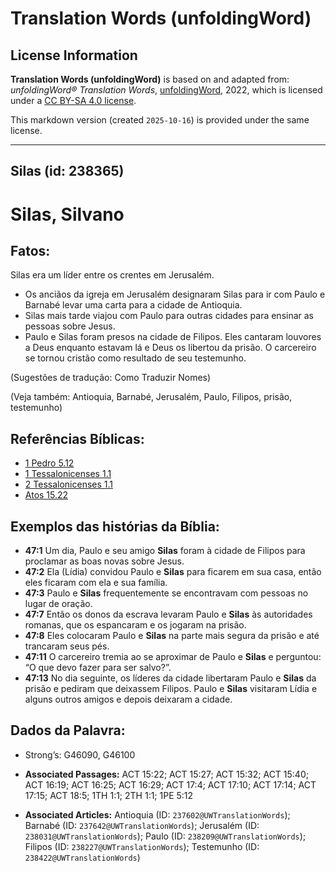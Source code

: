 # Translation Words (unfoldingWord)

## License Information

**Translation Words (unfoldingWord)** is based on and adapted from: _unfoldingWord® Translation Words_, [unfoldingWord](https://unfoldingword.org/utw), 2022, which is licensed under a [CC BY-SA 4.0 license](https://creativecommons.org/licenses/by-sa/4.0/legalcode.en).

This markdown version (created `2025-10-16`) is provided under the same license.



--------------------------------

## Silas (id: 238365)

Silas, Silvano
==============

Fatos:
------

Silas era um líder entre os crentes em Jerusalém.

* Os anciãos da igreja em Jerusalém designaram Silas para ir com Paulo e Barnabé levar uma carta para a cidade de Antioquia.
* Silas mais tarde viajou com Paulo para outras cidades para ensinar as pessoas sobre Jesus.
* Paulo e Silas foram presos na cidade de Filipos. Eles cantaram louvores a Deus enquanto estavam lá e Deus os libertou da prisão. O carcereiro se tornou cristão como resultado de seu testemunho.

(Sugestões de tradução: Como Traduzir Nomes)

(Veja também: Antioquia, Barnabé, Jerusalém, Paulo, Filipos, prisão, testemunho)

Referências Bíblicas:
---------------------

* [1 Pedro 5\.12](https://ref.ly/1Pet5:12)
* [1 Tessalonicenses 1\.1](https://ref.ly/1Thess1:1)
* [2 Tessalonicenses 1\.1](https://ref.ly/2Thess1:1)
* [Atos 15\.22](https://ref.ly/Acts15:22)

Exemplos das histórias da Bíblia:
---------------------------------

* **47:1** Um dia, Paulo e seu amigo **Silas** foram à cidade de Filipos para proclamar as boas novas sobre Jesus.
* **47:2** Ela (Lídia) convidou Paulo e **Silas** para ficarem em sua casa, então eles ficaram com ela e sua família.
* **47:3** Paulo e **Silas** frequentemente se encontravam com pessoas no lugar de oração.
* **47:7** Então os donos da escrava levaram Paulo e **Silas** às autoridades romanas, que os espancaram e os jogaram na prisão.
* **47:8** Eles colocaram Paulo e **Silas** na parte mais segura da prisão e até trancaram seus pés.
* **47:11** O carcereiro tremia ao se aproximar de Paulo e **Silas** e perguntou: “O que devo fazer para ser salvo?”.
* **47:13** No dia seguinte, os líderes da cidade libertaram Paulo e **Silas** da prisão e pediram que deixassem Filipos. Paulo e **Silas** visitaram Lídia e alguns outros amigos e depois deixaram a cidade.

Dados da Palavra:
-----------------

* Strong’s: G46090, G46100

* **Associated Passages:** ACT 15:22; ACT 15:27; ACT 15:32; ACT 15:40; ACT 16:19; ACT 16:25; ACT 16:29; ACT 17:4; ACT 17:10; ACT 17:14; ACT 17:15; ACT 18:5; 1TH 1:1; 2TH 1:1; 1PE 5:12
* **Associated Articles:** Antioquia (ID: `237602@UWTranslationWords`); Barnabé (ID: `237642@UWTranslationWords`); Jerusalém (ID: `238031@UWTranslationWords`); Paulo (ID: `238209@UWTranslationWords`); Filipos (ID: `238227@UWTranslationWords`); Testemunho (ID: `238422@UWTranslationWords`)

